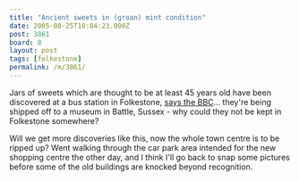 ```yaml
---
title: "Ancient sweets in (groan) mint condition"
date: 2005-08-25T10:04:23.000Z
post: 3861
board: 8
layout: post
tags: [folkestone]
permalink: /m/3861/
---
```

Jars of sweets which are thought to be at least 45 years old have been discovered at a bus station in Folkestone, <a href="http://news.bbc.co.uk/2/hi/uk_news/england/4180194.stm">says the BBC</a>... they're being shipped off to a museum in Battle, Sussex - why could they not be kept in Folkestone somewhere?

Will we get more discoveries like this, now the whole town centre is to be ripped up? Went walking through the car park area intended for the new shopping centre the other day, and I think I'll go back to snap some pictures before some of the old buildings are knocked beyond recognition.
